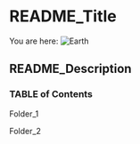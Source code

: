 # README_Title

You are here: ![Earth](https://en.wikipedia.org/wiki/Earth#/media/File:The_Blue_Marble_(remastered).jpg)

## README_Description

### TABLE of Contents

Folder_1

Folder_2
